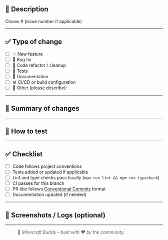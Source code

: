 ## 🧩 Description

<!-- Provide a clear and concise description of what this PR changes and why. -->

Closes # (issue number if applicable)

---

## ✅ Type of change

<!-- Please mark the options that apply to this PR -->

- [ ] ✨ New feature
- [ ] 🐛 Bug fix
- [ ] 🧹 Code refactor / cleanup
- [ ] 🧪 Tests
- [ ] 📝 Documentation
- [ ] ⚙️ CI/CD or build configuration
- [ ] 🚧 Other (please describe):

---

## 🧠 Summary of changes

<!-- Example:
- Added `/mc-subscribe` command for server alerts
- Improved Mongo index handling
- Updated CI workflow to include Vitest coverage upload
-->

---

## 🧪 How to test

<!-- Example:
1. Run `npm run start:dev`
2. Use `/mc-status` in Discord
3. Confirm server info is displayed correctly
-->

---

## ✅ Checklist

<!-- Ensure the following before requesting review -->

- [ ] Code follows project conventions
- [ ] Tests added or updated if applicable
- [ ] Lint and type checks pass locally (`npm run lint && npm run typecheck`)
- [ ] CI passes for this branch
- [ ] PR title follows [Conventional Commits](https://www.conventionalcommits.org/) format
- [ ] Documentation updated (if needed)

---

## 📸 Screenshots / Logs (optional)

<!-- If relevant, add screenshots or console output -->

---

> 🧱 _Minecraft Buddy – built with ❤️ by the community._
